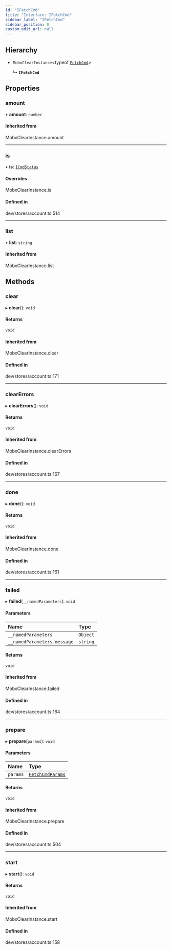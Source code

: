 ```yaml
---
id: "IFetchCmd"
title: "Interface: IFetchCmd"
sidebar_label: "IFetchCmd"
sidebar_position: 0
custom_edit_url: null
---
```


## Hierarchy

- `MobxClearInstance`<typeof [`FetchCmd`](../modules.md#fetchcmd)\>

  ↳ **`IFetchCmd`**

## Properties

### amount

• **amount**: `number`

#### Inherited from

MobxClearInstance.amount

___

### is

• **is**: [`ICmdStatus`](ICmdStatus.md)

#### Overrides

MobxClearInstance.is

#### Defined in

dev/stores/account.ts:514

___

### list

• **list**: `string`

#### Inherited from

MobxClearInstance.list

## Methods

### clear

▸ **clear**(): `void`

#### Returns

`void`

#### Inherited from

MobxClearInstance.clear

#### Defined in

dev/stores/account.ts:171

___

### clearErrors

▸ **clearErrors**(): `void`

#### Returns

`void`

#### Inherited from

MobxClearInstance.clearErrors

#### Defined in

dev/stores/account.ts:167

___

### done

▸ **done**(): `void`

#### Returns

`void`

#### Inherited from

MobxClearInstance.done

#### Defined in

dev/stores/account.ts:161

___

### failed

▸ **failed**(`__namedParameters`): `void`

#### Parameters

| Name | Type |
| :------ | :------ |
| `__namedParameters` | `Object` |
| `__namedParameters.message` | `string` |

#### Returns

`void`

#### Inherited from

MobxClearInstance.failed

#### Defined in

dev/stores/account.ts:164

___

### prepare

▸ **prepare**(`params`): `void`

#### Parameters

| Name | Type |
| :------ | :------ |
| `params` | [`FetchCmdParams`](FetchCmdParams.md) |

#### Returns

`void`

#### Inherited from

MobxClearInstance.prepare

#### Defined in

dev/stores/account.ts:504

___

### start

▸ **start**(): `void`

#### Returns

`void`

#### Inherited from

MobxClearInstance.start

#### Defined in

dev/stores/account.ts:158
